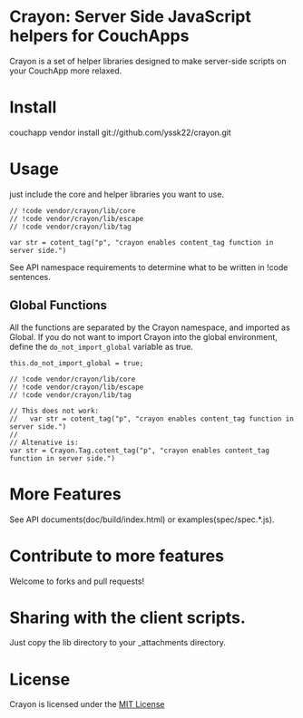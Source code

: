 # Crayon: Server Side JavaScript helpers for CouchApps

Crayon is a set of helper libraries designed to make server-side scripts on your CouchApp more relaxed.

# Install

couchapp vendor install git://github.com/yssk22/crayon.git

# Usage

just include the core and helper libraries you want to use.

    // !code vendor/crayon/lib/core
    // !code vendor/crayon/lib/escape
    // !code vendor/crayon/lib/tag

    var str = cotent_tag("p", "crayon enables content_tag function in server side.")

See API namespace requirements to determine what to be written in !code sentences.

## Global Functions

All the functions are separated by the Crayon namespace, and imported as Global.
If you do not want to import Crayon into the global environment, define the `do_not_import_global` variable as true.

    this.do_not_import_global = true;

    // !code vendor/crayon/lib/core
    // !code vendor/crayon/lib/escape
    // !code vendor/crayon/lib/tag

    // This does not work:
    //   var str = cotent_tag("p", "crayon enables content_tag function in server side.")
    //
    // Altenative is:
    var str = Crayon.Tag.cotent_tag("p", "crayon enables content_tag function in server side.")


# More Features

See API documents(doc/build/index.html) or examples(spec/spec.*.js).

# Contribute to more features

Welcome to forks and pull requests!

# Sharing with the client scripts.

Just copy the lib directory to your _attachments directory.

# License

Crayon is licensed under the [MIT License](http://www.opensource.org/licenses/mit-license.php)
